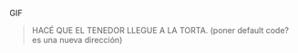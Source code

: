 <gs-toolbox toolbox-url="https://gobstones.runners.mumuki.io/assets/minimal-kindergarten-toolbox.xml"></gs-toolbox>

<gs-attire attire-url="https://raw.githubusercontent.com/MumukiProject/mumuki-guia-gobstones-primeros-programas-kinder/master/assets/attires/config_1602601984504.json"></gs-attire>

GIF

> HACÉ QUE EL TENEDOR LLEGUE A LA TORTA. (poner default code? es una nueva dirección)